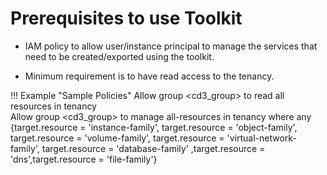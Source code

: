 # **Prerequisites to use Toolkit**

- IAM policy to allow user/instance principal to manage the services that need to be created/exported using the toolkit.

- Minimum requirement is to have read access to the tenancy.

!!! Example "Sample Policies"
    Allow group <cd3_group\> to read all resources in tenancy <br>
    Allow group <cd3_group\> to manage all-resources in tenancy where any {target.resource = 'instance-family', target.resource = 'object-family', target.resource = 'volume-family', target.resource = 'virtual-network-family', target.resource = 'database-family' ,target.resource = 'dns',target.resource = 'file-family'}